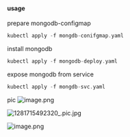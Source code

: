 #### usage
prepare mongodb-configmap
```groovy
kubectl apply -f mongdb-conifgmap.yaml
```
install mongodb
```groovy
kubectl apply -f mongodb-deploy.yaml
```

expose mongodb from service
```groovy
kubectl apply -f mongdb-svc.yaml
```

pic
![image.png](https://cdn.nlark.com/yuque/0/2024/png/36189502/1715492855579-50e51db9-71e4-4ad8-87f9-604fa31da2ba.png#averageHue=%23252525&clientId=ub6028c8c-1fb4-4&from=paste&height=284&id=u2884f459&originHeight=568&originWidth=1268&originalType=binary&ratio=2&rotation=0&showTitle=false&size=547360&status=done&style=none&taskId=ub5ed82f5-77cb-4476-bf5e-883f08d6131&title=&width=634)


![1281715492320_.pic.jpg](https://cdn.nlark.com/yuque/0/2024/jpeg/36189502/1715492862742-3604c057-2d00-4b99-9ccb-f02bf2190cc3.jpeg#averageHue=%23212121&clientId=ub6028c8c-1fb4-4&from=drop&id=u8a462658&originHeight=540&originWidth=1282&originalType=binary&ratio=2&rotation=0&showTitle=false&size=457055&status=done&style=none&taskId=ued9adc94-5d6e-426c-b543-abb3f047d93&title=)


![image.png](https://cdn.nlark.com/yuque/0/2024/png/36189502/1715613244373-df0c610a-ffe6-4aae-b69f-b417c5a6865f.png#averageHue=%23090909&clientId=u2c5aecc8-9849-4&from=paste&height=88&id=u658cbfda&originHeight=176&originWidth=790&originalType=binary&ratio=2&rotation=0&showTitle=false&size=39160&status=done&style=none&taskId=u5f071347-0a33-4aad-be82-0b9ddd83859&title=&width=395)
